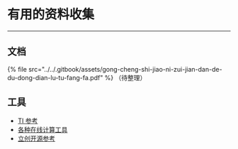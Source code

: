 # 有用的资料收集

---

## 文档

{% file src="../../.gitbook/assets/gong-cheng-shi-jiao-ni-zui-jian-dan-de-du-dong-dian-lu-tu-fang-fa.pdf" %}
（待整理）

## 工具

* [TI 参考](http://www.ti.com.cn/cn/reference-designs/index.html#search?)
* [各种在线计算工具](https://tool.520101.com/dianlu/diangonglv/)
* [立创开源参考](https://lceda.cn/explore)





